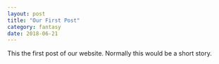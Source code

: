 ```yaml
---
layout: post
title: "Our First Post"
category: fantasy
date: 2018-06-21
---
```


This the first post of our website. Normally this would be a short story.
